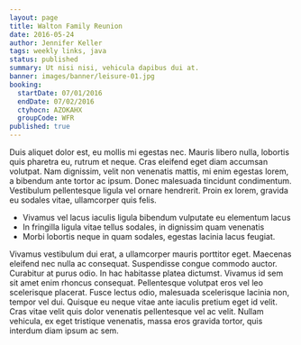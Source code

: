 ```yaml
---
layout: page
title: Walton Family Reunion
date: 2016-05-24
author: Jennifer Keller
tags: weekly links, java
status: published
summary: Ut nisi nisi, vehicula dapibus dui at.
banner: images/banner/leisure-01.jpg
booking:
  startDate: 07/01/2016
  endDate: 07/02/2016
  ctyhocn: AZOKAHX
  groupCode: WFR
published: true
---
```

Duis aliquet dolor est, eu mollis mi egestas nec. Mauris libero nulla, lobortis quis pharetra eu, rutrum et neque. Cras eleifend eget diam accumsan volutpat. Nam dignissim, velit non venenatis mattis, mi enim egestas lorem, a bibendum ante tortor ac ipsum. Donec malesuada tincidunt condimentum. Vestibulum pellentesque ligula vel ornare hendrerit. Proin ex lorem, gravida eu sodales vitae, ullamcorper quis felis.

* Vivamus vel lacus iaculis ligula bibendum vulputate eu elementum lacus
* In fringilla ligula vitae tellus sodales, in dignissim quam venenatis
* Morbi lobortis neque in quam sodales, egestas lacinia lacus feugiat.

Vivamus vestibulum dui erat, a ullamcorper mauris porttitor eget. Maecenas eleifend nec nulla ac consequat. Suspendisse congue commodo auctor. Curabitur at purus odio. In hac habitasse platea dictumst. Vivamus id sem sit amet enim rhoncus consequat. Pellentesque volutpat eros vel leo scelerisque placerat. Fusce lectus odio, malesuada scelerisque lacinia non, tempor vel dui. Quisque eu neque vitae ante iaculis pretium eget id velit. Cras vitae velit quis dolor venenatis pellentesque vel ac velit. Nullam vehicula, ex eget tristique venenatis, massa eros gravida tortor, quis interdum diam ipsum ac sem.

